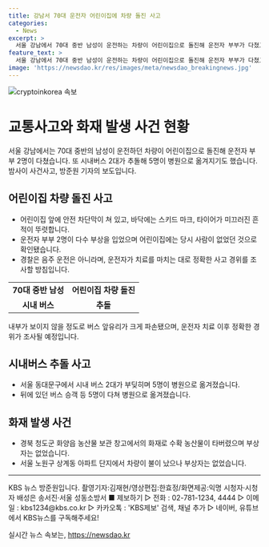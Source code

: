 ```yaml
---
title: 강남서 70대 운전자 어린이집에 차량 돌진 사고
categories:
  - News
excerpt: >
  서울 강남에서 70대 중반 남성이 운전하는 차량이 어린이집으로 돌진해 운전자 부부가 다쳤고, 시내버스 2대가 충돌하여 5명이 병원으로 이송됐습니다. 또한 경북에서는 농산물 창고와 아파트 단지에서 화재가 발생해 큰 피해가 발생했습니다. 사고 경위는 조사 중이며, KBS 방준원 기자가 전해드립니다. (150자)
feature_text: >
  서울 강남에서 70대 중반 남성이 운전하는 차량이 어린이집으로 돌진해 운전자 부부가 다쳤고, 시내버스 2대가 충돌하여 5명이 병원으로 이송됐습니다. 또한 경북에서는 농산물 창고와 아파트 단지에서 화재가 발생해 큰 피해가 발생했습니다. 사고 경위는 조사 중이며, KBS 방준원 기자가 전해드립니다. (150자)
image: 'https://newsdao.kr/res/images/meta/newsdao_breakingnews.jpg'
---
```


<p><img src="https://newsdao.kr/res/images/meta/newsdao_breakingnews.jpg" alt="cryptoinkorea 속보" /></p>

<h1>교통사고와 화재 발생 사건 현황</h1>

<p data-ke-size="size16">서울 강남에서는 70대 중반의 남성이 운전하던 차량이 어린이집으로 돌진해 운전자 부부 2명이 다쳤습니다. 또 시내버스 2대가 추돌해 5명이 병원으로 옮겨지기도 했습니다. 밤사이 사건사고, 방준원 기자의 보도입니다.</p>

<h2 data-ke-size="size26">어린이집 차량 돌진 사고</h2>

<ul>
  <li>어린이집 앞에 안전 차단막이 쳐 있고, 바닥에는 스키드 마크, 타이어가 미끄러진 흔적이 뚜렷합니다.</li>
  <li>운전자 부부 2명이 다수 부상을 입었으며 어린이집에는 당시 사람이 없었던 것으로 확인됐습니다.</li>
  <li>경찰은 음주 운전은 아니라며, 운전자가 치료를 마치는 대로 정확한 사고 경위를 조사할 방침입니다.</li>
</ul>

<table>
  <tr>
    <td style="text-align: center; height: 17px;"><b>70대 중반 남성</b></td>
    <td style="text-align: center; height: 17px;"><b>어린이집 차량 돌진</b></td>
  </tr>
  <tr>
    <td style="text-align: center; height: 17px;"><b>시내 버스</b></td>
    <td style="text-align: center; height: 17px;"><b>추돌</b></td>
  </tr>
</table>

<p data-ke-size="size16">내부가 보이지 않을 정도로 버스 앞유리가 크게 파손됐으며, 운전자 치료 이후 정확한 경위가 조사될 예정입니다.</p>

<h2 data-ke-size="size26">시내버스 추돌 사고</h2>

<ul>
  <li>서울 동대문구에서 시내 버스 2대가 부딪히며 5명이 병원으로 옮겨졌습니다.</li>
  <li>뒤에 있던 버스 승객 등 5명이 다쳐 병원으로 옮겨졌습니다.</li>
</ul>

<h2 data-ke-size="size26">화재 발생 사건</h2>

<ul>
  <li>경북 청도군 화양읍 농산물 보관 창고에서의 화재로 수확 농산물이 타버렸으며 부상자는 없었습니다.</li>
  <li>서울 노원구 상계동 아파트 단지에서 차량이 불이 났으나 부상자는 없었습니다.</li>
</ul>

<hr>

<p data-ke-size="size16">KBS 뉴스 방준원입니다. 촬영기자:김재현/영상편집:한효정/화면제공:익명 시청자·시청자 배성은 송서진·서울 성동소방서 ■ 제보하기 ▷ 전화 : 02-781-1234, 4444 ▷ 이메일 : kbs1234@kbs.co.kr ▷ 카카오톡 : 'KBS제보' 검색, 채널 추가 ▷ 네이버, 유튜브에서 KBS뉴스를 구독해주세요!</p>
실시간 뉴스 속보는, <a href="https://newsdao.kr" rel="dofollow">https://newsdao.kr</a>



